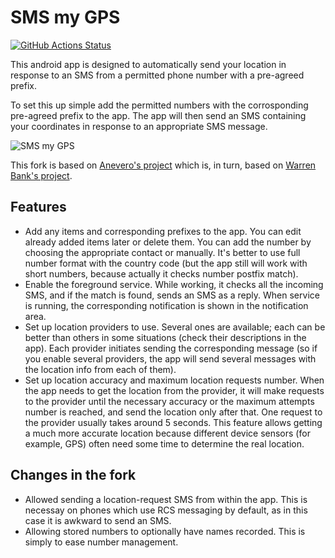 # SMS my GPS

[![GitHub Actions Status](https://github.com/fredx100/sms_my_gps/workflows/build/badge.svg?branch=master)](https://github.com/fredx100/sms_my_gps/actions)

This android app is designed to automatically send your location in
response to an SMS from a permitted phone number with a pre-agreed prefix.

To set this up simple add the permitted numbers with the corrosponding
pre-agreed prefix to the app. The app will then send an SMS containing
your coordinates in response to an appropriate SMS message.

![SMS my GPS](https://user-images.githubusercontent.com/47552815/97208941-c3c27380-17cc-11eb-8185-6e24a9dc7643.png)

This fork is based on [Anevero's
project](https://github.com/anevero/sms_my_gps) which is, in turn, based
on [Warren Bank's project](https://github.com/warren-bank/Android-SMS-Automatic-Reply-GPS).

## Features

- Add any items and corresponding prefixes to the app. You can edit already
added items later or delete them. You can add the number by choosing the
appropriate contact or manually. It's better to use full number format with
the country code (but the app still will work with short numbers, because
actually it checks number postfix match).
- Enable the foreground service. While working, it checks all the incoming SMS,
and if the match is found, sends an SMS as a reply. When service is running,
the corresponding notification is shown in the notification area.
- Set up location providers to use. Several ones are available; each can be
better than others in some situations (check their descriptions in the app).
Each provider initiates sending the corresponding message (so if you enable
several providers, the app will send several messages with the location info
from each of them).
- Set up location accuracy and maximum location requests number. When the app
needs to get the location from the provider, it will make requests to the
provider until the necessary accuracy or the maximum attempts number is
reached, and send the location only after that. One request to the provider
usually takes around 5 seconds. This feature allows getting a much more
accurate location because different device sensors (for example, GPS) often
need some time to determine the real location.

## Changes in the fork

- Allowed sending a location-request SMS from within the app. This is
  necessay on phones which use RCS messaging by default, as in this case
  it is awkward to send an SMS.
- Allowing stored numbers to optionally have names recorded. This is
  simply to ease number management.
